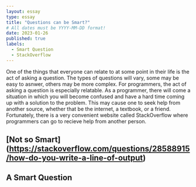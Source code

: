 ```yaml
---
layout: essay
type: essay
title: "Questions can be Smart?"
# All dates must be YYYY-MM-DD format!
date: 2023-01-26
published: true
labels:
  - Smart Question
  - StackOverflow
---
```


  One of the things that everyone can relate to at some point in their life is the act of asking a question. The types of questions will vary, some may be easy to asnwer, others may be more complex. For programmers, the act of asking a question is especially relatable. As a programmer, there will come a situation in which you will become confused and have a hard time coming up with a solution to the problem. This may cause one to seek help from another source, whether that be the internet, a textbook, or a friend. Fortunately, there is a very convenient website called StackOverflow where programmers can go to recieve help from another person. 

## [Not so Smart] (https://stackoverflow.com/questions/28588915/how-do-you-write-a-line-of-output)



## A Smart Question
